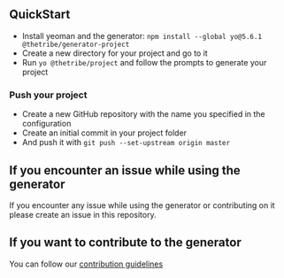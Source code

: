## QuickStart

- Install yeoman and the generator: `npm install --global yo@5.6.1 @thetribe/generator-project`
- Create a new directory for your project and go to it
- Run `yo @thetribe/project` and follow the prompts to generate your project

### Push your project

- Create a new GitHub repository with the name you specified in the configuration
- Create an initial commit in your project folder
- And push it with `git push --set-upstream origin master`

## If you encounter an issue while using the generator

If you encounter any issue while using the generator or contributing on it please create an issue in this repository.

## If you want to contribute to the generator 

You can follow our [contribution guidelines](../CONTRIBUTING.md)
